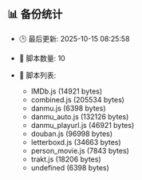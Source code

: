 ## 📊 备份统计

- 🕒 最后更新: 2025-10-15 08:25:58
- 📁 脚本数量: 10
- 📄 脚本列表:

  - IMDb.js (14921 bytes)
  - combined.js (205534 bytes)
  - danmu.js (6398 bytes)
  - danmu_auto.js (132126 bytes)
  - danmu_playurl.js (46921 bytes)
  - douban.js (96998 bytes)
  - letterboxd.js (34663 bytes)
  - person_movie.js (7843 bytes)
  - trakt.js (18206 bytes)
  - undefined (6398 bytes)
